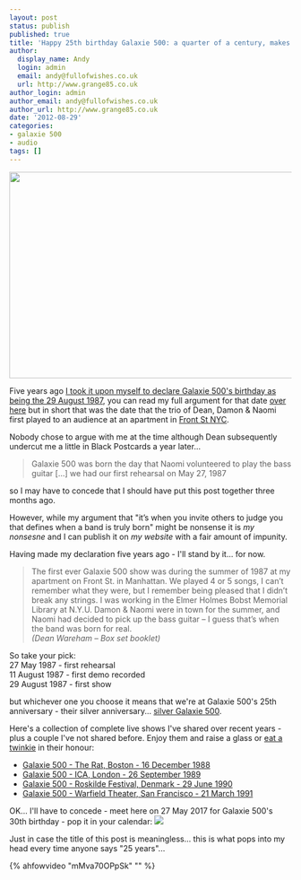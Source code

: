 ```yaml
---
layout: post
status: publish
published: true
title: 'Happy 25th birthday Galaxie 500: a quarter of a century, makes a girl think'
author:
  display_name: Andy
  login: admin
  email: andy@fullofwishes.co.uk
  url: http://www.grange85.co.uk
author_login: admin
author_email: andy@fullofwishes.co.uk
author_url: http://www.grange85.co.uk
date: '2012-08-29'
categories:
- galaxie 500
- audio
tags: []
---
```

<p><img alt="" src="https://media.fullofwishes.co.uk/images/misc/Galaxie500PR161210.jpg" title="Galaxie 500" class="aligncenter" width="562" height="368" /></p>
<p>Five years ago <a href="/2007/08/28/on-the-20th-anniversary-of-galaxie-500/">I took it upon myself to declare Galaxie 500's birthday as being the 29 August 1987</a>, you can read my full argument for that date <a href="/2007/08/28/on-the-20th-anniversary-of-galaxie-500/">over here</a> but in short that was the date that the trio of Dean, Damon & Naomi first played to an audience at an apartment in <a href="https://maps.google.com/maps?q=248+front+st+new+york&ll=40.708127,-74.000883&spn=0.005148,0.007553&sll=40.708207,-74.001013&layer=c&cbp=13,271.89,,0,-10.73&cbll=40.708127,-74.000883&hnear=248+Front+St,+New+York,+10038&t=m&z=17&panoid=2cC3_xqC2_gZtSrtfuZPIA">Front St NYC</a>.</p>
<p>Nobody chose to argue with me at the time although Dean subsequently undercut me a little in Black Postcards a year later...</p>
<blockquote><p>Galaxie 500 was born the day that Naomi volunteered to play the bass guitar [...] we had our first rehearsal on May 27, 1987</p></blockquote>
<p>so I may have to concede that I should have put this post together three months ago.</p>
<p>However, while my argument that "it’s when you invite others to judge you that defines when a band is truly born" might be nonsense it is <em>my nonsesne</em> and I can publish it on <em>my website</em> with a fair amount of impunity. </p>
<p>Having made my declaration five years ago - I'll stand by it... for now.</p>
<blockquote><p>The first ever Galaxie 500 show was during the summer of 1987 at my apartment on Front St. in Manhattan. We played 4 or 5 songs, I can’t remember what they were, but I remember being pleased that I didn’t break any strings. I was working in the Elmer Holmes Bobst Memorial Library at N.Y.U. Damon & Naomi were in town for the summer, and Naomi had decided to pick up the bass guitar – I guess that’s when the band was born for real.<br />
<em>(Dean Wareham – Box set booklet)</em></p></blockquote>
<p>So take your pick:<br />
27 May 1987 - first rehearsal<br />
11 August 1987 - first demo recorded<br />
29 August 1987 - first show</p>
<p>but whichever one you choose it means that we're at Galaxie 500's 25th anniversary - their silver anniversary... <a href="http://www.flickr.com/photos/22389419@N08/7035682145/">silver Galaxie 500</a>. </p>
<p>Here's a collection of complete live shows I've shared over recent years - plus a couple I've not shared before. Enjoy them and raise a glass or <a href="http://www.flickr.com/photos/laurenrosenbaum/2406358388/">eat a twinkie</a> in their honour:</p>
<ul>
<li><a href="http://www.mediafire.com/?3kdph0idz80fpev">Galaxie 500 - The Rat, Boston - 16 December 1988</a></li>
<li><a href="http://www.mediafire.com/?bsyr8vd8m8kyahj">Galaxie 500 - ICA, London - 26 September 1989</a></li>
<li><a href="http://www.mediafire.com/?emi5m1mgwjm">Galaxie 500 - Roskilde Festival, Denmark - 29 June 1990</a></li>
<li><a href="http://www.mediafire.com/?ttzyy5ymw2n">Galaxie 500 - Warfield Theater, San Francisco - 21 March 1991</a></li>
</ul>
<p>OK... I'll have to concede - meet here on 27 May 2017 for Galaxie 500's 30th birthday - pop it in your calendar: <a href="http://www.google.com/calendar/event?action=TEMPLATE&text=Galaxie%20500's%2030th%20birthday&dates=20170527/20170528&details=http%3A%2F%2Fwww.fullofwishes.co.uk&location=A%20Head%20Full%20of%20Wishes&trp=false&sprop=http%3A%2F%2Fwww.fullofwishes.co.uk&sprop=name:A%20Head%20Full%20of%20Wishes" target="_blank"><img src="//www.google.com/calendar/images/ext/gc_button2.gif" border=0></a></p>
<p>Just in case the title of this post is meaningless... this is what pops into my head every time anyone says "25 years"...<br />

{% ahfowvideo "mMva70OPpSk" "" %}

